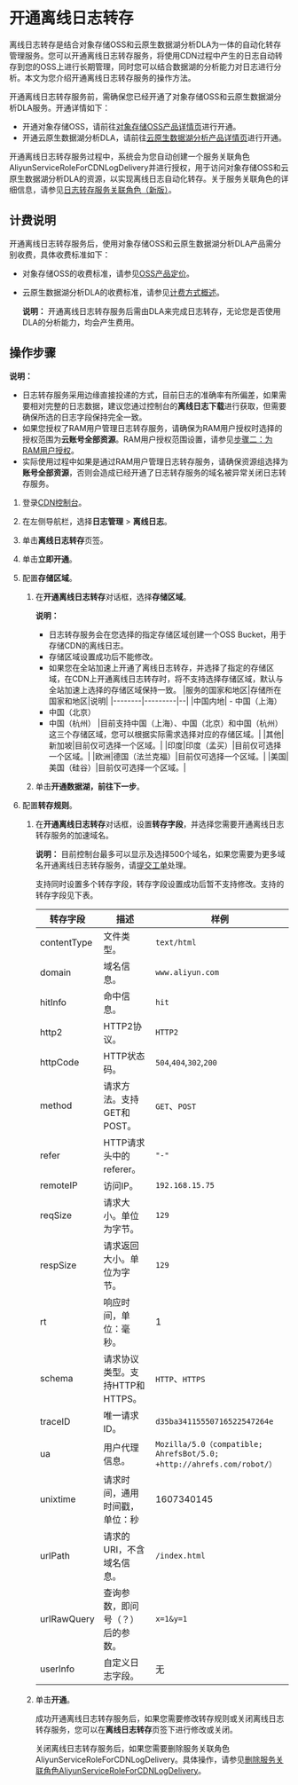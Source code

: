 # 开通离线日志转存

离线日志转存是结合对象存储OSS和云原生数据湖分析DLA为一体的自动化转存管理服务。您可以开通离线日志转存服务，将使用CDN过程中产生的日志自动转存到您的OSS上进行长期管理，同时您可以结合数据湖的分析能力对日志进行分析。本文为您介绍开通离线日志转存服务的操作方法。

开通离线日志转存服务前，需确保您已经开通了对象存储OSS和云原生数据湖分析DLA服务。开通详情如下：

-   开通对象存储OSS，请前往[对象存储OSS产品详情页](https://www.aliyun.com/product/oss)进行开通。
-   开通云原生数据湖分析DLA，请前往[云原生数据湖分析产品详情页](https://www.aliyun.com/product/datalakeanalytics)进行开通。

开通离线日志转存服务过程中，系统会为您自动创建一个服务关联角色AliyunServiceRoleForCDNLogDelivery并进行授权，用于访问对象存储OSS和云原生数据湖分析DLA的资源，以实现离线日志自动化转存。关于服务关联角色的详细信息，请参见[日志转存服务关联角色（新版）]()。

## 计费说明

开通离线日志转存服务后，使用对象存储OSS和云原生数据湖分析DLA产品需分别收费，具体收费标准如下：

-   对象存储OSS的收费标准，请参见[OSS产品定价](https://www.aliyun.com/price/product?spm=a2o8d.corp_prod_req_detail.0.0.1ffea54czSPw9r#/oss/detail)。
-   云原生数据湖分析DLA的收费标准，请参见[计费方式概述]()。

    **说明：** 开通离线日志转存服务后需由DLA来完成日志转存，无论您是否使用DLA的分析能力，均会产生费用。


## 操作步骤

**说明：**

-   日志转存服务采用边缘直接投递的方式，目前日志的准确率有所偏差，如果需要相对完整的日志数据，建议您通过控制台的**离线日志下载**进行获取，但需要确保所选的日志字段保持完全一致。
-   如果您授权了RAM用户管理日志转存服务，请确保为RAM用户授权时选择的授权范围为**云账号全部资源**。RAM用户授权范围设置，请参见[步骤二：为RAM用户授权]()。
-   实际使用过程中如果是通过RAM用户管理日志转存服务，请确保资源组选择为**账号全部资源**，否则会造成已经开通了日志转存服务的域名被异常关闭日志转存服务。

1.  登录[CDN控制台](https://cdn.console.aliyun.com)。

2.  在左侧导航栏，选择**日志管理** \> **离线日志**。

3.  单击**离线日志转存**页签。

4.  单击**立即开通**。

5.  配置**存储区域**。

    1.  在**开通离线日志转存**对话框，选择**存储区域**。

        **说明：**

        -   日志转存服务会在您选择的指定存储区域创建一个OSS Bucket，用于存储CDN的离线日志。
        -   存储区域设置成功后不能修改。
        -   如果您在全站加速上开通了离线日志转存，并选择了指定的存储区域，在CDN上开通离线日志转存时，将不支持选择存储区域，默认与全站加速上选择的存储区域保持一致。
        |服务的国家和地区|存储所在国家和地区|说明|
        |--------|---------|--|
        |中国内地|        -   中国（上海）
        -   中国（北京）
        -   中国（杭州）
|目前支持中国（上海）、中国（北京）和中国（杭州）这三个存储区域，您可以根据实际需求选择对应的存储区域。|
        |其他|新加坡|目前仅可选择一个区域。|
        |印度|印度（孟买）|目前仅可选择一个区域。|
        |欧洲|德国（法兰克福）|目前仅可选择一个区域。|
        |美国|美国（硅谷）|目前仅可选择一个区域。|

    2.  单击**开通数据湖，前往下一步**。

6.  配置**转存规则**。

    1.  在**开通离线日志转存**对话框，设置**转存字段**，并选择您需要开通离线日志转存服务的加速域名。

        **说明：** 目前控制台最多可以显示及选择500个域名，如果您需要为更多域名开通离线日志转存服务，请[提交工单](https://selfservice.console.aliyun.com/ticket/createIndex)处理。

        支持同时设置多个转存字段，转存字段设置成功后暂不支持修改。支持的转存字段见下表。

        |转存字段|描述|样例|
        |----|--|--|
        |contentType|文件类型。|`text/html`|
        |domain|域名信息。|`www.aliyun.com`|
        |hitInfo|命中信息。|`hit`|
        |http2|HTTP2协议。|`HTTP2`|
        |httpCode|HTTP状态码。|`504`,`404`,`302`,`200`|
        |method|请求方法。支持GET和POST。|`GET`、`POST`|
        |refer|HTTP请求头中的referer。|`"-"`|
        |remoteIP|访问IP。|`192.168.15.75`|
        |reqSize|请求大小。单位为字节。|`129`|
        |respSize|请求返回大小。单位为字节。|`129`|
        |rt|响应时间，单位：毫秒。|1|
        |schema|请求协议类型。支持HTTP和HTTPS。|`HTTP`、`HTTPS`|
        |traceID|唯一请求ID。|`d35ba34115550716522547264e`|
        |ua|用户代理信息。|`Mozilla/5.0（compatible; AhrefsBot/5.0; +http://ahrefs.com/robot/）`|
        |unixtime|请求时间，通用时间戳，单位：秒|1607340145|
        |urlPath|请求的URI，不含域名信息。|`/index.html`|
        |urlRawQuery|查询参数，即问号（？）后的参数。|`x=1&y=1`|
        |userlnfo|自定义日志字段。|无|

    2.  单击**开通**。

        成功开通离线日志转存服务后，如果您需要修改转存规则或关闭离线日志转存服务，您可以在**离线日志转存**页签下进行修改或关闭。

        关闭离线日志转存服务后，如果您需要删除服务关联角色AliyunServiceRoleForCDNLogDelivery。具体操作，请参见[删除服务关联角色AliyunServiceRoleForCDNLogDelivery](section_bge_8p4_c15)。



